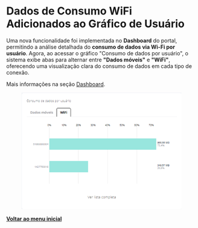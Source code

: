# Dados de Consumo WiFi Adicionados ao Gráfico de Usuário

Uma nova funcionalidade foi implementada no **Dashboard** do portal, permitindo a análise detalhada do **consumo de dados via Wi-Fi por usuário**. Agora, ao acessar o gráfico "Consumo de dados por usuário", o sistema exibe abas para alternar entre **"Dados móveis"** e **"WiFi"**, oferecendo uma visualização clara do consumo de dados em cada tipo de conexão.

Mais informações na seção [Dashboard](../../portal/dashboard.md).

<figure><img src="../../../.gitbook/assets/image (422).png" alt=""><figcaption></figcaption></figure>

[**Voltar ao menu inicial**](./)
